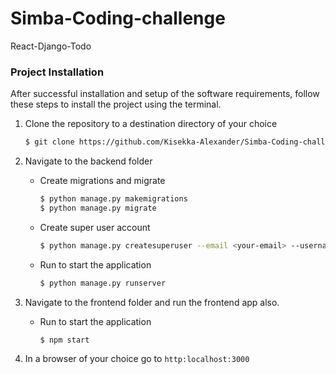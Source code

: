 # Simba-Coding-challenge
 React-Django-Todo
### Project Installation 
 
 After successful installation and setup of the software requirements, follow these steps to install the project using the terminal.
1. Clone the repository to a destination directory of your choice
    ```sh
    $ git clone https://github.com/Kisekka-Alexander/Simba-Coding-challenge.git
    ```
2. Navigate to the backend folder 
    - Create migrations and migrate
      ```sh 
      $ python manage.py makemigrations
      $ python manage.py migrate
      ```
    - Create super user account
      ```sh
      $ python manage.py createsuperuser --email <your-email> --username <your-username>
      ```
    - Run to start the application 
      ```sh 
      $ python manage.py runserver
      ```
3. Navigate to the frontend folder and run the frontend app also.
    
    - Run to start the application 
      ```sh 
      $ npm start
      ```
4. In a browser of your choice go to `http:localhost:3000`

